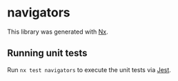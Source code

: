 # navigators

This library was generated with [Nx](https://nx.dev).

## Running unit tests

Run `nx test navigators` to execute the unit tests via [Jest](https://jestjs.io).
